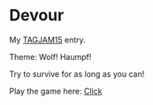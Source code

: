 Devour
======

My [TAGJAM15](http://jams.gamejolt.io/tagjam15) entry.

Theme: Wolf! Haumpf!

Try to survive for as long as you can!

Play the game here:
[Click](http://madmarcel.github.io/devour/index.html)
